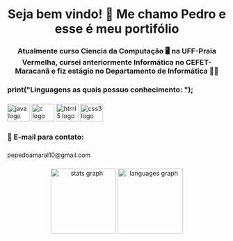 <h1 align="center">Seja bem vindo! 👋 Me chamo Pedro e esse é meu portifólio</h1>

###

<h3 align="center">Atualmente curso Ciencia da Computação 🖥️ na UFF-Praia Vermelha, cursei anteriormente Informática no CEFET-Maracanã e fiz estágio no Departamento de Informática 👨‍💻</h3>

###

<h3 align="left">print("Linguagens as quais possuo conhecimento: ");</h3>

###

<div align="left">
  <img src="https://cdn.jsdelivr.net/gh/devicons/devicon/icons/java/java-original.svg" height="40" width="52" alt="java logo"  />
  <img src="https://cdn.jsdelivr.net/gh/devicons/devicon/icons/c/c-original.svg" height="40" width="52" alt="c logo"  />
  <img src="https://cdn.jsdelivr.net/gh/devicons/devicon/icons/html5/html5-original.svg" height="40" width="52" alt="html5 logo"  />
  <img src="https://cdn.jsdelivr.net/gh/devicons/devicon/icons/css3/css3-original.svg" height="40" width="52" alt="css3 logo"  />
</div>

###

<h3 align="left">📧 E-mail para contato:</h3>

###

<p align="left">pepedoamaral10@gmail.com</p>

###

<div align="center">
  <img src="https://github-readme-stats.vercel.app/api?hide_title=false&hide_rank=false&show_icons=true&include_all_commits=true&count_private=false&disable_animations=false&theme=gotham&locale=pt-br&hide_border=false&custom_title=Estatísticas:&username=PedrimAr" height="150" alt="stats graph"  />
  <img src="https://github-readme-stats.vercel.app/api/top-langs?locale=pt-br&hide_title=false&layout=compact&card_width=320&langs_count=12&theme=gotham&hide_border=false&username=PedrimAr" height="150" alt="languages graph"  />
</div>

###
